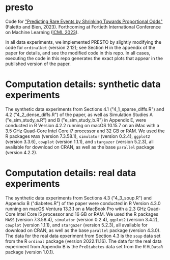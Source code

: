 # presto
Code for ["Predicting Rare Events by Shrinking Towards Proportional Odds"](https://gregoryfaletto.com/research/) (Faletto and Bien, 2023). Forthcoming at Fortieth International Conference on Machine Learning ([ICML 2023](https://icml.cc/)).

In all data experiments, we implemented PRESTO by slightly modifying the code for `ordinalNet` (version 2.12); see Section H in the appendix of the paper for details, and see the modified code in this repo. In all cases, executing the code in this repo generates the exact plots that appear in the published version of the paper.

# Computation details: synthetic data experiments

The synthetic data experiments from Sections 4.1 ("4_1_sparse_diffs.R") and 4.2 ("4_2_dense_diffs.R") of the paper, as well as Simulation Studies A ("e_sim_study_a.R") and B ("e_sim_study_b.R") in Appendix E, were conducted in R Version 4.2.2 running on macOS 10.15.7 on an iMac with a 3.5 GHz Quad-Core Intel Core i7 processor and 32 GB or RAM. We used the R packages `MASS` (version 7.3.58.1), `simulator` (version 0.2.4), `ggplot2` (version 3.3.6), `cowplot` (version 1.1.1), and `stargazer` (version 5.2.3), all available for download on CRAN, as well as the base `parallel` package (version 4.2.2).

# Computation details: real data experiments

The synthetic data experiments from Sections 4.3 ("4_3_soup.R") and Appendix B ("diabetes.R") of the paper were conducted in R Version 4.3.0 running on macOS Ventura 13.3.1 on a MacBook Pro with a 2.3 GHz Quad-Core Intel Core i5 processor and 16 GB or RAM. We used the R packages `MASS` (version 7.3.58.4), `simulator` (version 0.2.4), `ggplot2` (version 3.4.2), `cowplot` (version 1.1.1), and `stargazer` (version 5.2.3), all available for download on CRAN, as well as the base `parallel` package (version 4.3.0). The data for the real data epxeriment from Section 4.3 is the `soup` data set from the R `ordinal` package (version 2022.11.16). The data for the real data experiment from Appendix B is the `PreDiabetes` data set from the R `MLDataR` package (version 1.0.1).
